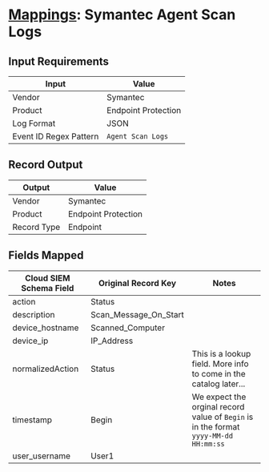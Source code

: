# [Mappings](README.md): Symantec Agent Scan Logs

## Input Requirements

|Input|Value|
|-----|-----|
|Vendor|Symantec|
|Product|Endpoint Protection|
|Log Format|JSON|
|Event ID Regex Pattern|`Agent Scan Logs`|

## Record Output

|Output|Value|
|------|-----|
|Vendor|Symantec|
|Product|Endpoint Protection|
|Record Type|Endpoint|

## Fields Mapped

|Cloud SIEM Schema Field|Original Record Key|Notes|
|-----------------------|-------------------|-----|
|action|Status||
|description|Scan_Message_On_Start||
|device_hostname|Scanned_Computer||
|device_ip|IP_Address||
|normalizedAction|Status|This is a lookup field. More info to come in the catalog later...|
|timestamp|Begin|We expect the orginal record value of `Begin` is in the format `yyyy-MM-dd HH:mm:ss`|
|user_username|User1||


